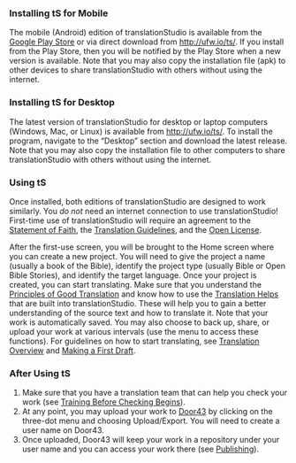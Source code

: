
### Installing tS for Mobile

The mobile (Android) edition of translationStudio is available from the [Google Play Store](https://play.google.com/store/apps/details?id=com.translationstudio.androidapp ) or via direct download from http://ufw.io/ts/.  If you install from the Play Store, then you will be notified by the Play Store when a new version is available.  Note that you may also copy the installation file (apk) to other devices to share translationStudio with others without using the internet.

### Installing tS for Desktop

The latest version of translationStudio for desktop or laptop computers (Windows, Mac, or Linux) is available from http://ufw.io/ts/.  To install the program, navigate to the “Desktop” section and download the latest release.  Note that you may also copy the installation file to other computers to share translationStudio with others without using the internet.

### Using tS

Once installed, both editions of translationStudio are designed to work similarly.  You *do not* need an internet connection to use translationStudio!  First-time use of translationStudio will require an agreement to the [Statement of Faith](../../intro/statement-of-faith/01.md), the [Translation Guidelines](../../intro/translation-guidelines/01.md), and the [Open License](../../intro/open-license/01.md).

After the first-use screen, you will be brought to the Home screen where you can create a new project. You will need to give the project a name (usually a book of the Bible), identify the project type (usually Bible or Open Bible Stories), and identify the target language. Once your project is created, you can start translating. Make sure that you understand the [Principles of Good Translation](../pretranslation-training/01.md) and know how to use the [Translation Helps](../../translate/translate-help/01.md) that are built into translationStudio. These will help you to gain a better understanding of the source text and how to translate it.  Note that your work is automatically saved. You may also choose to back up, share, or upload your work at various intervals (use the menu to access these functions). For guidelines on how to start translating, see [Translation Overview](../translation-overview/01.md) and [Making a First Draft](../../translate/first-draft/01.md).

### After Using tS

1. Make sure that you have a translation team that can help you check your work (see [Training Before Checking Begins](../prechecking-training/01.md)).
1. At any point, you may upload your work to [Door43](https://git.door43.org) by clicking on the three-dot menu and choosing Upload/Export. You will need to create a user name on Door43. 
1. Once uploaded, Door43 will keep your work in a repository under your user name and you can access your work there (see [Publishing](../intro-publishing/01.md)).

